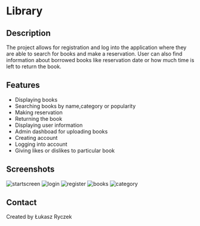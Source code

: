 # Library

## Description
The project allows for registration and log into the application where they are able to search for books and make a reservation. 
User can also find information about borrowed books like reservation date or how much time is left to return the book.


## Features
- Displaying books
- Searching books by name,category or popularity
- Making reservation
- Returning the book
- Displaying user information
- Admin dashboad for uploading books
- Creating account
- Logging into account
- Giving likes or dislikes to particular book


## Screenshots
![startscreen](https://user-images.githubusercontent.com/92049079/218122538-8af516c7-5b3f-4322-9ef2-7e8833546561.png)
![login](https://user-images.githubusercontent.com/92049079/218122807-44556884-7b2b-48a8-bf9c-529fe16ba1da.png)
![register](https://user-images.githubusercontent.com/92049079/218122894-39f3fd86-eda4-4378-8775-b41dd5ba49ba.png)
![books](https://user-images.githubusercontent.com/92049079/218123017-6e5c87fd-f477-4b8c-9744-2edb9696ec83.png)
![category](https://user-images.githubusercontent.com/92049079/218123104-cf05753f-dcbb-4a22-a902-83878f4892c1.png)

## Contact
Created by Łukasz Ryczek 
